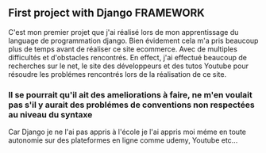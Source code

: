 ## First project with Django FRAMEWORK
C'est mon premier projet que j'ai réalisé lors de mon apprentissage du language de programmation django.
Bien évidement cela m'a pris beaucoup plus de temps avant de réaliser ce site ecommerce. Avec de multiples difficultés et d'obstacles rencontrés. 
En effect, j'ai effectué beaucoup de recherches sur le net, le site des développeurs et des tutos Youtube pour résoudre les problémes rencontrés lors de la réalisation de ce site.

### Il se pourrait qu'il ait des ameliorations à faire, ne m'en voulait pas s'il y aurait des problémes de conventions non respectées au niveau du syntaxe
Car Django je ne l'ai pas appris à l'école je l'ai appris moi méme en toute autonomie sur des plateformes en ligne comme udemy, Youtube etc... 
